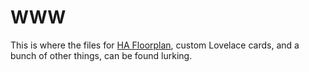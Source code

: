 # WWW

This is where the files for [HA Floorplan](https://github.com/pkozul/ha-floorplan), custom Lovelace cards, and a bunch of other things, can be found lurking.
